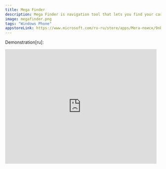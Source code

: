```yaml
---
title: Mega Finder
description: Mega Finder is navigation tool that lets you find your car, capming or fishing place easily for everyone who struggle to orient on big open spaces without addresses.
image: megafinder.png
tags: "Windows Phone"
appstoreLink: https://www.microsoft.com/ru-ru/store/apps/Мега-поиск/9nblgggzkdwf
---
```


Demonstration[ru]:

<iframe width="490" height="370" src="http://www.youtube.com/embed/eTgGgRVaTCU" frameborder="0" allowfullscreen="allowfullscreen" data-link="http://www.youtube.com/watch?v=eTgGgRVaTCU"></iframe>




